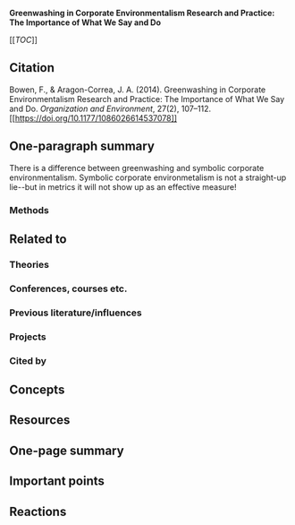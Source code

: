 **Greenwashing in Corporate Environmentalism Research and Practice: The Importance of What We Say and Do**

[[_TOC_]]

## Citation

Bowen, F., & Aragon-Correa, J. A. (2014). Greenwashing in Corporate Environmentalism Research and Practice: The Importance of What We Say and Do. *Organization and Environment*, 27(2), 107–112. [[https://doi.org/10.1177/1086026614537078]]

## One-paragraph summary

There is a difference between greenwashing and symbolic corporate environmentalism. Symbolic corporate environmetalism is not a straight-up lie--but in metrics it will not show up as an effective measure!

### Methods

## Related to

### Theories

### Conferences, courses etc.

### Previous literature/influences

### Projects

### Cited by

## Concepts

## Resources

## One-page summary

## Important points

## Reactions